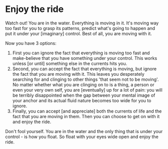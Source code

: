 # Enjoy the ride

Watch out! You are in the water.
Everything is moving in it. It's moving way too fast for you to grasp its patterns, predict what's going to happen and put it under your [imaginary] control.
Best of all, you are moving with it.

Now you have 3 options:

1. First you can ignore the fact that everything is moving too fast and make-believe that you have something under your control. This works unless [or until] something else in the currents hits you. 
2. Second, you can accept the fact that everything is moving, but ignore the fact that you are moving with it. This leaves you desperately searching for and clinging to other things 'that seem not to be moving'. No matter whether what you are clinging on to is a thing, a person or even your very own self, you are [eventually] up for a lot of pain: you will be terribly disappointed when the gap between your mental image of your anchor and its actual fluid nature becomes too wide for you to ignore.
3. Finally, you can accept [and appreciate] both the currents of life and the fact that you are moving in them. Then you can choose to get on with it and enjoy the ride.

Don't fool yourself. You are in the water and the only thing that is under your control - is how you float. So float with your eyes wide open and enjoy the ride.
